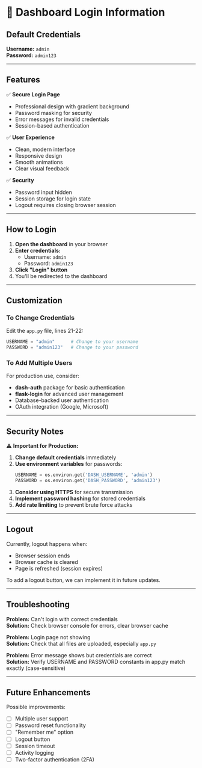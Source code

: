 # 🔐 Dashboard Login Information

## Default Credentials

**Username:** `admin`  
**Password:** `admin123`

---

## Features

✅ **Secure Login Page**
- Professional design with gradient background
- Password masking for security
- Error messages for invalid credentials
- Session-based authentication

✅ **User Experience**
- Clean, modern interface
- Responsive design
- Smooth animations
- Clear visual feedback

✅ **Security**
- Password input hidden
- Session storage for login state
- Logout requires closing browser session

---

## How to Login

1. **Open the dashboard** in your browser
2. **Enter credentials:**
   - Username: `admin`
   - Password: `admin123`
3. **Click "Login" button**
4. You'll be redirected to the dashboard

---

## Customization

### To Change Credentials

Edit the `app.py` file, lines 21-22:

```python
USERNAME = "admin"      # Change to your username
PASSWORD = "admin123"   # Change to your password
```

### To Add Multiple Users

For production use, consider:
- **dash-auth** package for basic authentication
- **flask-login** for advanced user management
- Database-backed user authentication
- OAuth integration (Google, Microsoft)

---

## Security Notes

⚠️ **Important for Production:**

1. **Change default credentials** immediately
2. **Use environment variables** for passwords:
   ```python
   USERNAME = os.environ.get('DASH_USERNAME', 'admin')
   PASSWORD = os.environ.get('DASH_PASSWORD', 'admin123')
   ```
3. **Consider using HTTPS** for secure transmission
4. **Implement password hashing** for stored credentials
5. **Add rate limiting** to prevent brute force attacks

---

## Logout

Currently, logout happens when:
- Browser session ends
- Browser cache is cleared
- Page is refreshed (session expires)

To add a logout button, we can implement it in future updates.

---

## Troubleshooting

**Problem:** Can't login with correct credentials  
**Solution:** Check browser console for errors, clear browser cache

**Problem:** Login page not showing  
**Solution:** Check that all files are uploaded, especially `app.py`

**Problem:** Error message shows but credentials are correct  
**Solution:** Verify USERNAME and PASSWORD constants in app.py match exactly (case-sensitive)

---

## Future Enhancements

Possible improvements:
- [ ] Multiple user support
- [ ] Password reset functionality
- [ ] "Remember me" option
- [ ] Logout button
- [ ] Session timeout
- [ ] Activity logging
- [ ] Two-factor authentication (2FA)
